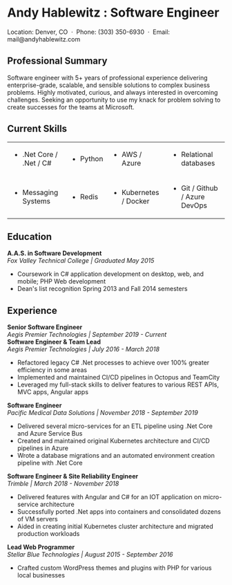# Andy Hablewitz : Software Engineer

<div class="contactInfo">
<span>Location:</span> Denver, CO <span>&nbsp·&nbsp</span> <span>Phone:</span> (303) 350-6930 <span>&nbsp·&nbsp</span> <span>Email:</span> mail@andyhablewitz.com
</div>


## **Professional Summary**

Software engineer with 5+ years of professional experience delivering enterprise-grade, scalable, and sensible solutions to complex business problems. Highly motivated, curious, and always interested in overcoming challenges. Seeking an opportunity to use my knack for problem solving to create successes for the teams at Microsoft.

## **Current Skills**
<table>
<tr>
<td>
<ul><li>.Net Core / .Net / C#</li></ul</ul><ul>
</td>
<td><ul><li>Python</li></ul></td>
<td><ul><li>AWS / Azure</li></ul></td>
<td><ul><li>Relational databases</li></ul></td>
</tr>
<tr>
<td><ul><li>Messaging Systems</li></ul></td>
<td><ul><li>Redis</li></ul></td>
<td><ul><li>Kubernetes / Docker</li></ul></td>
<td><ul><li>Git / Github / Azure DevOps</li></ul></td>
</tr>
</table>

## **Education**
**A.A.S. in Software Development**  
*Fox Valley Technical College | Graduated May 2015*

- Coursework in C# application development on desktop, web, and mobile; PHP Web development
- Dean's list recognition Spring 2013 and Fall 2014 semesters

## **Experience**

**Senior Software Engineer**  
*Aegis Premier Technologies | September 2019 - Current*  
**Software Engineer & Team Lead**  
*Aegis Premier Technologies | July 2016 - March 2018*

- Refactored legacy C# .Net processes to achieve over 100% greater efficiency in some areas
- Implemented and maintained CI/CD pipelines in Octopus and TeamCity
- Leveraged my full-stack skills to deliver features to various REST APIs, MVC apps, Angular apps

**Software Engineer**  
*Pacific Medical Data Solutions | November 2018 - September 2019*

- Delivered several micro-services for an ETL pipeline using .Net Core and Azure Service Bus
- Created and maintained original Kubernetes architecture and CI/CD pipelines in Azure
- Wrote a database migrations and an automated environment creation pipeline with .Net Core

**Software Engineer & Site Reliability Engineer**  
*Trimble | March 2018 - November 2018*

- Delivered features with Angular and C# for an IOT application on micro-service architecture
- Successfully ported .Net apps into containers and consolidated dozens of VM servers
- Aided in creating initial Kubernetes cluster architecture and migrated production workloads

**Lead Web Programmer**  
*Stellar Blue Technologies | August 2015 - September 2016*

- Crafted custom WordPress themes and plugins with PHP for various local businesses
